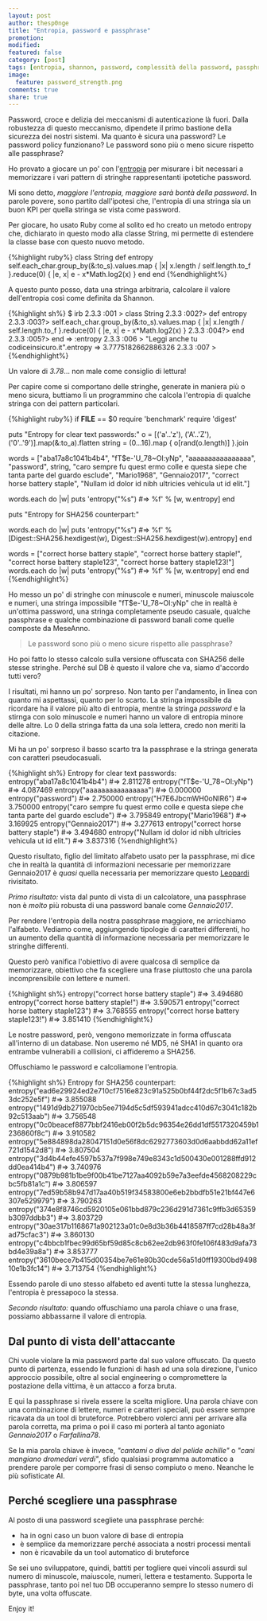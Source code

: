 ```yaml
---
layout: post
author: thesp0nge
title: "Entropia, password e passphrase"
promotion: 
modified: 
featured: false
category: [post]
tags: [entropia, shannon, password, complessità della password, passphrase]
image:
  feature: password_strength.png
comments: true
share: true
---
```


Password, croce e delizia dei meccanismi di autenticazione là fuori. Dalla
robustezza di questo meccanismo, dipendete il primo bastione della sicurezza
dei nostri sistemi. Ma quanto è sicura una password? Le password policy
funzionano? Le password sono più o meno sicure rispetto alle passphrase?

Ho provato a giocare un po' con
l'[entropia](https://it.wikipedia.org/wiki/Entropia_\(teoria_dell%27informazione\))
per misurare i bit necessari a memorizzare i vari pattern di stringhe
rappresentanti ipotetiche password.

Mi sono detto, _maggiore l'entropia, maggiore sarà bontà della password_. In
parole povere, sono partito dall'ipotesi che, l'entropia di una stringa sia un
buon KPI per quella stringa se vista come password.

Per giocare, ho usato Ruby come al solito ed ho creato un metodo entropy che,
dichiarato in questo modo alla classe String, mi permette di estendere la
classe base con questo nuovo metodo.

{%highlight ruby%}
class String
  def entropy
    self.each_char.group_by(&:to_s).values.map { |x| x.length / self.length.to_f }.reduce(0) { |e, x| e - x*Math.log2(x) }
  end
end
{%endhighlight%}

A questo punto posso, data una stringa arbitraria, calcolare il valore
dell'entropia così come definita da Shannon.

{%highlight sh%}
$ irb
2.3.3 :001 > class String
2.3.3 :002?>     def entropy
2.3.3 :003?>         self.each_char.group_by(&:to_s).values.map { |x| x.length / self.length.to_f }.reduce(0) { |e, x| e - x*Math.log2(x) }
2.3.3 :004?>       end
2.3.3 :005?>   end
 => :entropy
2.3.3 :006 > "Leggi anche tu codiceinsicuro.it".entropy
 => 3.7775182662886326
2.3.3 :007 >
{%endhighlight%}

Un valore di _3.78_... non male come consiglio di lettura!

Per capire come si comportano delle stringhe, generate in maniera più o meno
sicura, buttiamo lì un programmino che calcola l'entropia di qualche stringa
con dei pattern particolari.

{%highlight ruby%}
if __FILE__ == $0
  require 'benchmark'
  require 'digest'

  puts "Entropy for clear text passwords:"
  o = [('a'..'z'), ('A'..'Z'), ('0'..'9')].map(&:to_a).flatten
  string = (0...16).map { o[rand(o.length)] }.join

  words = ["aba17a8c1041b4b4", "fT$e-'U_78~Ol:yNp", "aaaaaaaaaaaaaaaa", "password", string, "caro sempre fu quest ermo colle e questa siepe che tanta parte del guardo esclude", "Mario1968", "Gennaio2017", "correct horse battery staple", "Nullam id dolor id nibh ultricies vehicula ut id elit."]

  words.each do |w|
    puts 'entropy("%s") #=> %f' % [w, w.entropy]
  end

  puts "Entropy for SHA256 counterpart:"

  words.each do |w|
    puts 'entropy("%s") #=> %f' % [Digest::SHA256.hexdigest(w), Digest::SHA256.hexdigest(w).entropy]
  end

  words = ["correct horse battery staple", "correct horse battery staple!", "correct horse battery staple123", "correct horse battery staple123!"]
    words.each do |w|
    puts 'entropy("%s") #=> %f' % [w, w.entropy]
  end
end
{%endhighlight%}

Ho messo un po' di stringhe con minuscole e numeri, minuscole maiuscole e
numeri, una stringa impossibile "fT$e-'U_78~Ol:yNp" che in realtà è un'ottima
password, una stringa completamente pseudo casuale, qualche passphrase e
qualche combinazione di password banali come quelle composte da MeseAnno.

> Le password sono più o meno sicure rispetto alle passphrase?

Ho poi fatto lo stesso calcolo sulla versione offuscata con SHA256 delle stesse
stringhe. Perché sul DB è questo il valore che va, siamo d'accordo tutti vero?

I risultati, mi hanno un po' sorpreso. Non tanto per l'andamento, in linea con
quanto mi aspettassi, quanto per lo scarto. La stringa impossibile da ricordare
ha il valore più alto di entropia, mentre la stringa _password_ e la stirnga
con solo minuscole e numeri hanno un valore di entropia minore delle altre. Lo
0 della stringa fatta da una sola lettera, credo non meriti la citazione.

Mi ha un po' sorpreso il basso scarto tra la passphrase e la stringa generata
con caratteri pseudocasuali.

{%highlight sh%}
Entropy for clear text passwords:
entropy("aba17a8c1041b4b4") #=> 2.811278
entropy("fT$e-'U_78~Ol:yNp") #=> 4.087469
entropy("aaaaaaaaaaaaaaaa") #=> 0.000000
entropy("password") #=> 2.750000
entropy("H7E6JbcmWH0oNIR6") #=> 3.750000
entropy("caro sempre fu quest ermo colle e questa siepe che tanta parte del guardo esclude") #=> 3.795849
entropy("Mario1968") #=> 3.169925
entropy("Gennaio2017") #=> 3.277613
entropy("correct horse battery staple") #=> 3.494680
entropy("Nullam id dolor id nibh ultricies vehicula ut id elit.") #=> 3.837316
{%endhighlight%}

Questo risultato, figlio del limitato alfabeto usato per la passphrase, mi dice
che in realtà la quantità di informazioni necessarie per memorizzare
Gennaio2017 è _quasi_ quella necessaria per memorizzare questo
[Leopardi](http://www.pensieriparole.it/poesie/poesie-d-autore/poesia-18135)
rivisitato.

*Primo risultato:* vista dal punto di vista di un calcolatore, una passphrase
non è *molto* più robusta di una password banale come _Gennaio2017_.

Per rendere l'entropia della nostra passphrase maggiore, ne arricchiamo
l'alfabeto. Vediamo come, aggiungendo tipologie di caratteri differenti, ho un
aumento della quantità di informazione necessaria per memorizzare le stringhe
differenti.

Questo però vanifica l'obiettivo di avere qualcosa di semplice da memorizzare,
obiettivo che fa scegliere una frase piuttosto che una parola incomprensibile
con lettere e numeri.

{%highlight sh%}
entropy("correct horse battery staple") #=> 3.494680
entropy("correct horse battery staple!") #=> 3.590571
entropy("correct horse battery staple123") #=> 3.768555
entropy("correct horse battery staple123!") #=> 3.851410
{%endhighlight%}

Le nostre password, però, vengono memorizzate in forma offuscata all'interno di
un database. Non useremo né MD5, né SHA1 in quanto ora entrambe vulnerabili a
collisioni, ci affideremo a SHA256.

Offuschiamo le password e calcoliamone l'entropia.

{%highlight sh%}
Entropy for SHA256 counterpart:
entropy("ead6e29924ed2e710cf7516e823c91a525b0bf44f2dc5f1b67c3ad53dc252e5f") #=> 3.855088
entropy("1491d9db271970cb5ee7194d5c5df593941adcc410d67c3041c182b92c513aab") #=> 3.756548
entropy("0c0beacef8877bbf2416eb00f2b5dc96354e26dd1df5517320459b1236860f8c") #=> 3.910582
entropy("5e884898da28047151d0e56f8dc6292773603d0d6aabbdd62a11ef721d1542d8") #=> 3.807504
entropy("3d4b44efe4597b537a7f998e749e8343c1d500430e001288ffd912dd0ea414b4") #=> 3.740976
entropy("0879b981b1be9f00b41be7127aa4092b59e7a3eefde4568208229cbc5fb81a1c") #=> 3.806597
entropy("7ed59b58b947d17aa40b519f34583800e6eb2bbdfb51e21bf447e6307e529979") #=> 3.790263
entropy("374e8f8746cd5920105e061bbd879c236d291d7361c9ffb3d65359b3097ddbb3") #=> 3.803729
entropy("30ae317b1168671a902123a01c0e8d3b36b4418587ff7cd28b48a3fad75cfac3") #=> 3.860130
entropy("c4bbcb1fbec99d65bf59d85c8cb62ee2db963f0fe106f483d9afa73bd4e39a8a") #=> 3.853777
entropy("3610bece7b415d00354be7e61e80b30cde56a51d0ff19300bd949810e1b3fc14") #=> 3.713754
{%endhighlight%}

Essendo parole di uno stesso alfabeto ed aventi tutte la stessa lunghezza,
l'entropia è pressapoco la stessa.

*Secondo risultato:* quando offuschiamo una parola chiave o una frase, possiamo
abbassarne il valore di entropia.

## Dal punto di vista dell'attaccante

Chi vuole violare la mia password parte dal suo valore offuscato. Da questo
punto di partenza, essendo le funzioni di hash ad una sola direzione, l'unico
approccio possibile, oltre al social engineering o compromettere la postazione
della vittima, è un attacco a forza bruta.

E qui la passphrase si rivela essere la scelta migliore. Una parola chiave con
una combinazione di lettere, numeri e caratteri speciali, può essere sempre
ricavata da un tool di bruteforce. Potrebbero volerci anni per arrivare alla
parola corretta, ma prima o poi il caso mi porterà al tanto agoniato
_Gennaio2017_ o _Farfallina78_.

Se la mia parola chiave è invece, _"cantami o diva del pelide achille"_ o
_"cani mangiano dromedari verdi"_, sfido qualsiasi programma automatico a
prendere parole per comporre frasi di senso compiuto o meno. Neanche le più
sofisticate AI.

## Perché scegliere una passphrase

Al posto di una password scegliete una passphrase perché:

* ha in ogni caso un buon valore di base di entropia
* è semplice da memorizzare perché associata a nostri processi mentali
* non è ricavabile da un tool automatico di bruteforce

Se sei uno sviluppatore, quindi, battiti per togliere quei vincoli assurdi sul
numero di minuscole, maiuscole, numeri, lettera e testamento. Supporta le
passphrase, tanto poi nel tuo DB occuperanno sempre lo stesso numero di byte,
una volta offuscate.

Enjoy it!
